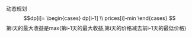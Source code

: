 动态规划
$$dp[i]=
\begin{cases}
dp[i-1] \\
prices[i]-min
\end{cases}
$$
第i天的最大收益是max(第i-1天的最大收益,第i天的价格减去前i-1天的最低价格)